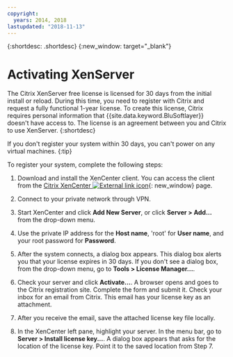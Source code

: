 ```yaml
---
copyright:
  years: 2014, 2018
lastupdated: "2018-11-13"
---
```


{:shortdesc: .shortdesc}
{:new_window: target="_blank"}

# Activating XenServer

The Citrix XenServer free license is licensed for 30 days from the initial install or reload. During this time, you need to register with Citrix and request a fully functional 1-year license. To create this license, Citrix requires personal information that {{site.data.keyword.BluSoftlayer}} doesn't have access to. The license is an agreement between you and Citrix to use XenServer. 
{:shortdesc}

If you don't register your system within 30 days, you can't power on any virtual machines. 
{:tip}

To register your system, complete the following steps:

1. Download and install the XenCenter client. You can access the client from the [Citrix XenCenter ![External link icon](../../icons/launch-glyph.svg "External link icon")](http://community.citrix.com/display/xs/XenCenter){: new_window} page.

2. Connect to your private network through VPN.

3. Start XenCenter and click **Add New Server**, or click **Server > Add...** from the drop-down menu.

4. Use the private IP address for the **Host name**, 'root' for **User name**, and your root password for **Password**.

5. After the system connects, a dialog box appears. This dialog box alerts you that your license expires in 30 days. If you don't see a dialog box, from the drop-down menu, go to **Tools > License Manager...**.

6. Check your server and click **Activate...**. A browser opens and goes to the Citrix registration site. Complete the form and submit it. Check your inbox for an email from Citrix. This email has your license key as an attachment.

7. After you receive the email, save the attached license key file locally.

8. In the XenCenter left pane, highlight your server. In the menu bar, go to **Server > Install license key...**. A dialog box appears that asks for the location of the license key. Point it to the saved location from Step 7.


